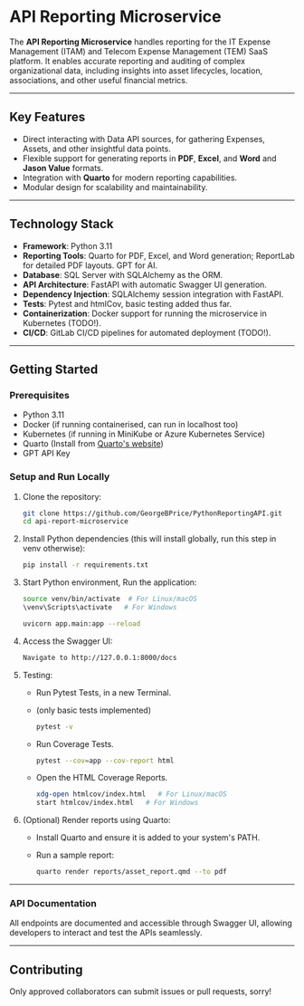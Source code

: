 # API Reporting Microservice

The **API Reporting Microservice** handles reporting for the IT Expense Management (ITAM) and Telecom Expense Management (TEM) SaaS platform. It enables accurate reporting and auditing of complex organizational data, including insights into asset lifecycles, location, associations, and other useful financial metrics.

---

## Key Features

- Direct interacting with Data API sources, for gathering Expenses, Assets, and other insightful data points.
- Flexible support for generating reports in **PDF**, **Excel**, and **Word** and **Jason Value** formats.
- Integration with **Quarto** for modern reporting capabilities.
- Modular design for scalability and maintainability.

---

## Technology Stack

- **Framework**: Python 3.11
- **Reporting Tools**: Quarto for PDF, Excel, and Word generation; ReportLab for detailed PDF layouts. GPT for AI.
- **Database**: SQL Server with SQLAlchemy as the ORM.
- **API Architecture**: FastAPI with automatic Swagger UI generation.
- **Dependency Injection**: SQLAlchemy session integration with FastAPI.
- **Tests**: Pytest and htmlCov, basic testing added thus far.
- **Containerization**: Docker support for running the microservice in Kubernetes (TODO!).
- **CI/CD**: GitLab CI/CD pipelines for automated deployment (TODO!).

---

## Getting Started

### Prerequisites

- Python 3.11
- Docker (if running containerised, can run in localhost too)
- Kubernetes (if running in MiniKube or Azure Kubernetes Service)
- Quarto (Install from [Quarto's website](https://quarto.org))
- GPT API Key

### Setup and Run Locally

1. Clone the repository:

   ```bash
   git clone https://github.com/GeorgeBPrice/PythonReportingAPI.git
   cd api-report-microservice
   ```

2. Install Python dependencies (this will install globally, run this step in venv otherwise):

   ```bash
   pip install -r requirements.txt
   ```

3. Start Python environment, Run the application:

   ```bash
   source venv/bin/activate  # For Linux/macOS
   \venv\Scripts\activate   # For Windows
   ```

   ```bash
   uvicorn app.main:app --reload
   ```

4. Access the Swagger UI:

   ```bash
   Navigate to http://127.0.0.1:8000/docs
   ```

5. Testing:

   - Run Pytest Tests, in a new Terminal.
   - (only basic tests implemented)

     ```bash
     pytest -v
     ```

   - Run Coverage Tests.

     ```bash
     pytest --cov=app --cov-report html
     ```

   - Open the HTML Coverage Reports.

     ```bash
     xdg-open htmlcov/index.html   # For Linux/macOS
     start htmlcov/index.html   # For Windows
     ```

6. (Optional) Render reports using Quarto:

   - Install Quarto and ensure it is added to your system's PATH.
   - Run a sample report:

     ```bash
     quarto render reports/asset_report.qmd --to pdf
     ```

---

### API Documentation

All endpoints are documented and accessible through Swagger UI, allowing developers to interact and test the APIs seamlessly.

---

## Contributing

Only approved collaborators can submit issues or pull requests, sorry!
